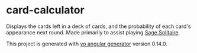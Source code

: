 # card-calculator

Displays the cards left in a deck of cards, and the probability of each card's appearance next round. Made primarily to assist playing [Sage Solitaire](http://sagesolitaire.com/).

This project is generated with [yo angular generator](https://github.com/yeoman/generator-angular)
version 0.14.0.
